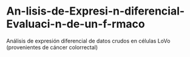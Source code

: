 # An-lisis-de-Expresi-n-diferencial-Evaluaci-n-de-un-f-rmaco
Análisis de expresión diferencial de datos crudos en células LoVo (provenientes de cáncer colorrectal)
